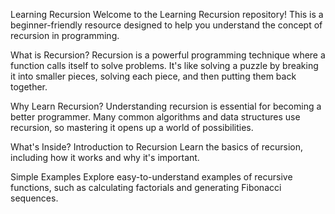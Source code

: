 Learning Recursion
Welcome to the Learning Recursion repository! This is a beginner-friendly resource designed to help you understand the concept of recursion in programming.

What is Recursion?
Recursion is a powerful programming technique where a function calls itself to solve problems. It's like solving a puzzle by breaking it into smaller pieces, solving each piece, and then putting them back together.

Why Learn Recursion?
Understanding recursion is essential for becoming a better programmer. Many common algorithms and data structures use recursion, so mastering it opens up a world of possibilities.

What's Inside?
Introduction to Recursion
Learn the basics of recursion, including how it works and why it's important.

Simple Examples
Explore easy-to-understand examples of recursive functions, such as calculating factorials and generating Fibonacci sequences.